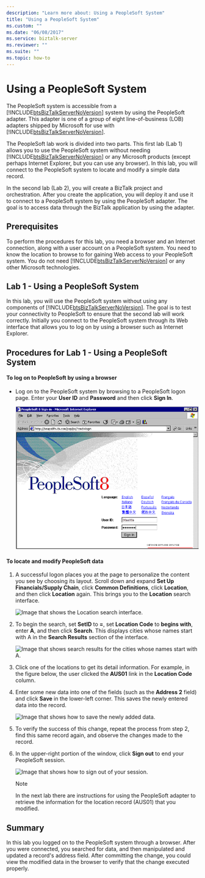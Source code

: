 ```yaml
---
description: "Learn more about: Using a PeopleSoft System"
title: "Using a PeopleSoft System"
ms.custom: ""
ms.date: "06/08/2017"
ms.service: biztalk-server
ms.reviewer: ""
ms.suite: ""
ms.topic: how-to
---
```

# Using a PeopleSoft System
The PeopleSoft system is accessible from a [!INCLUDE[btsBizTalkServerNoVersion](../includes/btsbiztalkservernoversion-md.md)] system by using the PeopleSoft adapter. This adapter is one of a group of eight line-of-business (LOB) adapters shipped by Microsoft for use with [!INCLUDE[btsBizTalkServerNoVersion](../includes/btsbiztalkservernoversion-md.md)].  
  
 The PeopleSoft lab work is divided into two parts. This first lab (Lab 1) allows you to use the PeopleSoft system without needing [!INCLUDE[btsBizTalkServerNoVersion](../includes/btsbiztalkservernoversion-md.md)] or any Microsoft products (except perhaps Internet Explorer, but you can use any browser). In this lab, you will connect to the PeopleSoft system to locate and modify a simple data record.  
  
 In the second lab (Lab 2), you will create a BizTalk project and orchestration. After you create the application, you will deploy it and use it to connect to a PeopleSoft system by using the PeopleSoft adapter. The goal is to access data through the BizTalk application by using the adapter.  
  
## Prerequisites  
 To perform the procedures for this lab, you need a browser and an Internet connection, along with a user account on a PeopleSoft system. You need to know the location to browse to for gaining Web access to your PeopleSoft system. You do not need [!INCLUDE[btsBizTalkServerNoVersion](../includes/btsbiztalkservernoversion-md.md)] or any other Microsoft technologies.  
  
## Lab 1 - Using a PeopleSoft System  
 In this lab, you will use the PeopleSoft system without using any components of [!INCLUDE[btsBizTalkServerNoVersion](../includes/btsbiztalkservernoversion-md.md)]. The goal is to test your connectivity to PeopleSoft to ensure that the second lab will work correctly. Initially you connect to the PeopleSoft system through its Web interface that allows you to log on by using a browser such as Internet Explorer.  
  
## Procedures for Lab 1 - Using a PeopleSoft System  
  
#### To log on to PeopleSoft by using a browser  
  
-   Log on to the PeopleSoft system by browsing to a PeopleSoft logon page. Enter your **User ID** and **Password** and then click **Sign In**.  
  
     ![Image that shows the PeopleSoft sign in page.](../core/media/1e3e5c0f-316b-4aa3-946e-3bb3665b0ddb.gif "1e3e5c0f-316b-4aa3-946e-3bb3665b0ddb")  
  
#### To locate and modify PeopleSoft data  
  
1.  A successful logon places you at the page to personalize the content you see by choosing its layout. Scroll down and expand **Set Up Financials/Supply Chain**, click **Common Definitions**, click **Location**, and then click **Location** again. This brings you to the **Location** search interface.  
  
     ![Image that shows the Location search interface.](../core/media/62a89cd4-464c-42fd-91cd-60ceeab5b006.gif "62a89cd4-464c-42fd-91cd-60ceeab5b006")  
  
2.  To begin the search, set **SetID** to **=**, set **Location Code** to **begins with**, enter **A**, and then click **Search**. This displays cities whose names start with A in the **Search Results** section of the interface.  
  
     ![Image that shows search results for the cities whose names start with A.](../core/media/86661144-c666-4d72-9227-9f17df715ba4.gif "86661144-c666-4d72-9227-9f17df715ba4")  
  
3.  Click one of the locations to get its detail information. For example, in the figure below, the user clicked the **AUS01** link in the **Location Code** column.  
  
4.  Enter some new data into one of the fields (such as the **Address 2** field) and click **Save** in the lower-left corner. This saves the newly entered data into the record.  
  
     ![Image that shows how to save the newly added data.](../core/media/b6eb137c-c0b0-4906-8fbd-1bc036069fb0.gif "b6eb137c-c0b0-4906-8fbd-1bc036069fb0")  
  
5.  To verify the success of this change, repeat the process from step 2, find this same record again, and observe the changes made to the record.  
  
6.  In the upper-right portion of the window, click **Sign out** to end your PeopleSoft session.  
  
     ![Image that shows how to sign out of your session.](../core/media/7760b541-5155-453e-a682-4780412f3c13.gif "7760b541-5155-453e-a682-4780412f3c13")  
  
    > [!NOTE]
    >  In the next lab there are instructions for using the PeopleSoft adapter to retrieve the information for the location record (AUS01) that you modified.  
  
## Summary  
 In this lab you logged on to the PeopleSoft system through a browser. After you were connected, you searched for data, and then manipulated and updated a record's address field. After committing the change, you could view the modified data in the browser to verify that the change executed properly.
